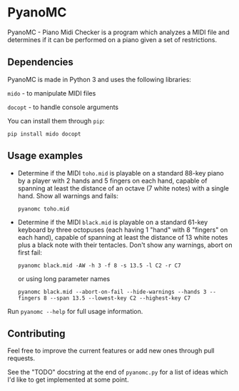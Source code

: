 # PyanoMC
PyanoMC - Piano Midi Checker is a program which analyzes a MIDI file and determines if it can be performed on a piano given a set of restrictions.

## Dependencies

PyanoMC is made in Python 3 and uses the following libraries:

`mido` - to manipulate MIDI files

`docopt` - to handle console arguments

You can install them through `pip`:

`pip install mido docopt`

## Usage examples

* Determine if the MIDI `toho.mid` is playable on a standard 88-key piano by a player with 2 hands and 5 fingers on each hand, capable of spanning at least the distance of an octave (7 white notes) with a single hand. Show all warnings and fails:

  `pyanomc toho.mid`

* Determine if the MIDI `black.mid` is playable on a standard 61-key keyboard by three octopuses (each having 1 "hand" with 8 "fingers" on each hand), capable of spanning at least the distance of 13 white notes plus a black note with their tentacles. Don't show any warnings, abort on first fail:

  `pyanomc black.mid -AW -h 3 -f 8 -s 13.5 -l C2 -r C7`

  or using long parameter names

  `pyanomc black.mid --abort-on-fail --hide-warnings --hands 3 --fingers 8 --span 13.5 --lowest-key C2 --highest-key C7`

Run `pyanomc --help` for full usage information.

## Contributing

Feel free to improve the current features or add new ones through pull requests.

See the "TODO" docstring at the end of `pyanomc.py` for a list of ideas which I'd like to get implemented at some point.
